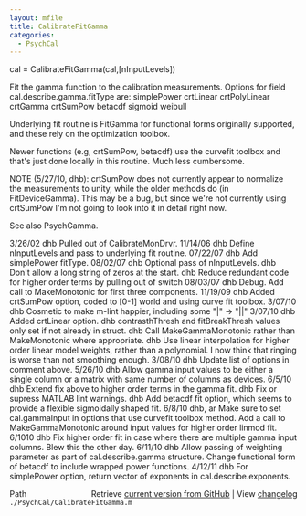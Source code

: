 ```yaml
---
layout: mfile
title: CalibrateFitGamma
categories:
  - PsychCal
---
```


cal = CalibrateFitGamma\(cal,\[nInputLevels\]\)

Fit the gamma function to the calibration measurements.  Options for field
cal.describe.gamma.fitType are:
   simplePower
   crtLinear
   crtPolyLinear
   crtGamma
   crtSumPow
   betacdf
   sigmoid
   weibull

Underlying fit routine is FitGamma for functional forms originally supported,
and these rely on the optimization toolbox.

Newer functions \(e.g, crtSumPow, betacdf\) use the curvefit toolbox and that's just
done locally in this routine.  Much less cumbersome.

NOTE \(5/27/10, dhb\): crtSumPow does not currently appear to normalize the
measurements to unity, while the older methods do \(in FitDeviceGamma\).
This may be a bug, but since we're not currently using crtSumPow I'm not
going to look into it in detail right now.

See also PsychGamma.

3/26/02  dhb  Pulled out of CalibrateMonDrvr.
11/14/06 dhb  Define nInputLevels and pass to underlying fit routine.
07/22/07 dhb  Add simplePower fitType.
08/02/07 dhb  Optional pass of nInputLevels.
         dhb  Don't allow a long string of zeros at the start.
         dhb  Reduce redundant code for higher order terms by pulling out of switch
08/03/07 dhb  Debug.  Add call to MakeMonotonic for first three components.
11/19/09 dhb  Added crtSumPow option, coded to \[0\-1\] world and using curve fit toolbox.
3/07/10  dhb  Cosmetic to make m\-lint happier, including some "|" \-\> "||"
3/07/10  dhb  Added crtLinear option.
         dhb  contrasthThresh and fitBreakThresh values only set if not already in struct.
         dhb  Call MakeGammaMonotonic rather than MakeMonotonic where appropriate.
         dhb  Use linear interpolation for higher order linear model weights, rather than
              a polynomial.  I now think that ringing is worse than not smoothing enough.
3/08/10  dhb  Update list of options in comment above.
5/26/10  dhb  Allow gamma input values to be either a single column or a matrix with same number of columns as devices.
6/5/10   dhb  Extend fix above to higher order terms in the gamma fit.
         dhb  Fix or supress MATLAB lint warnings.
         dhb  Add betacdf fit option, which seems to provide a flexible sigmoidally shaped fit.
6/8/10   dhb, ar Make sure to set cal.gammaInput in options that use curvefit toolbox method.
              Add a call to MakeGammaMonotonic around input values for higher order linmod fit.
6/1010   dhb  Fix higher order fit in case where there are multiple gamma input columns.  Blew this the other day.
6/11/10  dhb  Allow passing of weighting parameter as part of cal.describe.gamma structure.  Change functional form of betacdf
              to include wrapped power functions.
4/12/11  dhb  For simplePower option, return vector of exponents in cal.describe.exponents.


<div class="code_header" style="text-align:right;">
  <span style="float:left;">Path&nbsp;&nbsp;</span> <span class="counter">Retrieve <a href=
  "https://raw.github.com/Psychtoolbox-3/Psychtoolbox-3/beta/./PsychCal/CalibrateFitGamma.m">current version from GitHub</a> | View <a href=
  "https://github.com/Psychtoolbox-3/Psychtoolbox-3/commits/beta/./PsychCal/CalibrateFitGamma.m">changelog</a></span>
</div>
<div class="code">
  <code>./PsychCal/CalibrateFitGamma.m</code>
</div>
